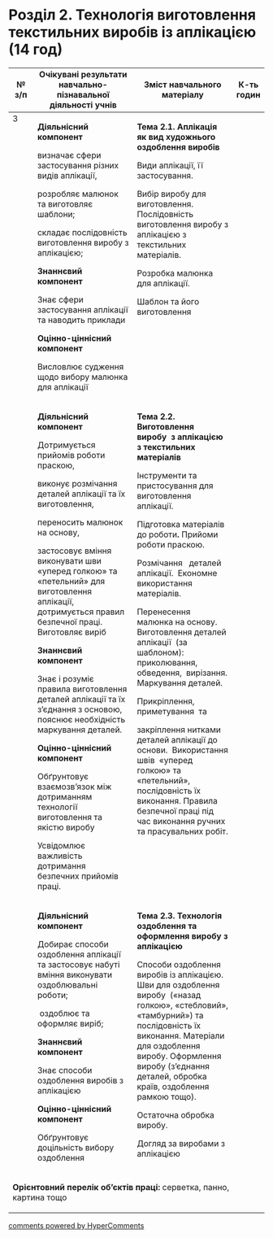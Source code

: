 <div id="hypercomments_widget" class="js-hypercomments-widget invisible"></div>

# Розділ 2. Технологія виготовлення текстильних  виробів  із аплікацією  (14 год)

<table>
<tr>
<td width="10%" align="center"><b>№ з/п</b></td>
<td width="40%" align="center"><b>Очікувані результати навчально-пізнавальної діяльності учнів</b></td>
<td width="40%" align="center"><b>Зміст навчального матеріалу</b></td>
<td width="10%" align="center"><b>К-ть годин</b></td>
</tr>
<tbody>
<tr>
<td rowspan="3" width="10%" style="vertical-align:top !important;">3</td>
<td width="40%" style="vertical-align:top !important;">
<p><strong>Діяльнісний компонент</strong></p>
<p>визначає сфери застосування різних видів аплікації,</p>
<p>розробляє малюнок та виготовляє шаблони;</p>
<p>складає послідовність виготовлення виробу з аплікацією;</p>
<p><strong>Знаннєвий компонент</strong></p>
<p>Знає сфери застосування аплікації та наводить приклади</p>
<p><strong>Оцінно-ціннісний компонент</strong></p>
<p>Висловлює судження щодо вибору малюнка для аплікації</p>
</td>
<td width="40%" style="vertical-align:top !important;">
<p><strong>Тема 2.1. Аплікація як вид художнього оздоблення виробів</strong></p>
<p>Види аплікації, її&nbsp; застосування.</p>
<p>Вибір виробу для виготовлення. Послідовність виготовлення виробу з аплікацією з&nbsp; текстильних матеріалів.</p>
<p>Розробка малюнка для аплікації.</p>
<p>Шаблон та його виготовлення</p>
</td>
<td width="10%" style="vertical-align:top !important;"></td>
</tr>
<tr>
<td width="40%" style="vertical-align:top !important;">
<p><strong>Діяльнісний компонент</strong></p>
<p>Дотримується прийомів роботи праскою,</p>
<p>виконує розмічання деталей аплікації та їх виготовлення,</p>
<p>переносить малюнок на основу,</p>
<p>застосовує вміння виконувати шви &laquo;уперед голкою&raquo; та &laquo;петельний&raquo; для виготовлення аплікації, дотримується правил безпечної праці. Виготовляє виріб</p>
<p><strong>Знаннєвий компонент</strong></p>
<p>Знає і розуміє правила виготовлення деталей аплікації та їх з&rsquo;єднання з основою, пояснює необхідність маркування деталей.</p>
<p><strong>Оцінно-ціннісний компонент</strong></p>
<p>Обґрунтовує взаємозв&rsquo;язок між дотриманням технології виготовлення та якістю виробу</p>
<p>Усвідомлює важливість дотримання безпечних прийомів праці.</p>
</td>
<td width="40%" style="vertical-align:top !important;">
<p><strong>Тема 2.2.&nbsp; Виготовлення&nbsp; виробу&nbsp; з аплікацією з текстильних матеріалів</strong></p>
<p>Інструменти та пристосування для виготовлення аплікації.</p>
<p>Підготовка матеріалів до роботи<strong>. </strong>Прийоми роботи праскою.</p>
<p>Розмічання&nbsp;&nbsp; деталей аплікації.&nbsp; Економне використання матеріалів.</p>
<p>Перенесення малюнка на основу. Виготовлення деталей аплікації&nbsp; (за шаблоном): приколювання, обведення,&nbsp; вирізання. Маркування деталей.</p>
<p>Прикріплення,&nbsp; приметування&nbsp; та</p>
<p>закріплення нитками деталей аплікації до основи.&nbsp; Використання швів&nbsp; &laquo;уперед голкою&raquo; та &laquo;петельний&raquo;, послідовність їх виконання. Правила безпечної праці під час виконання ручних та прасувальних робіт.</p>
</td>
<td width="10%" style="vertical-align:top !important;"></td>
</tr>
<tr>
<td width="40%" style="vertical-align:top !important;">
<p><strong>Діяльнісний компонент</strong></p>
<p>Добирає способи оздоблення аплікації та застосовує набуті вміння виконувати оздоблювальні роботи;</p>
<p>&nbsp;оздоблює та оформляє виріб;</p>
<p><strong>Знаннєвий компонент</strong></p>
<p>Знає способи оздоблення виробів з аплікацією</p>
<p><strong>Оцінно-ціннісний компонент</strong></p>
<p>Обґрунтовує доцільність вибору оздоблення</p>
</td>
<td width="40%" style="vertical-align:top !important;">
<p><strong>Тема 2.3. Технологія оздоблення та оформлення виробу з аплікацією</strong></p>
<p>Способи оздоблення виробів із аплікацією.&nbsp; Шви для оздоблення виробу&nbsp; (&laquo;назад голкою&raquo;, &laquo;стебловий&raquo;, &laquo;тамбурний&raquo;) та послідовність їх виконання. Матеріали для оздоблення виробу. Оформлення виробу (з&rsquo;єднання деталей, обробка країв, оздоблення рамкою тощо).</p>
<p>Остаточна обробка виробу.</p>
<p>Догляд за виробами з аплікацією</p>
</td>
<td width="10%" style="vertical-align:top !important;"></td>
</tr>
<tr>
<td colspan="4" width="40%" style="vertical-align:top !important;">
<p><strong>Орієнтовний перелік об&rsquo;єктів праці: </strong>серветка,  панно, картина тощо</p>
</td>
</tr>
</table>


<div class="js-hypercomments-container">
<a href="http://hypercomments.com" class="hc-link" title="comments widget">comments powered by HyperComments</a>
</div>